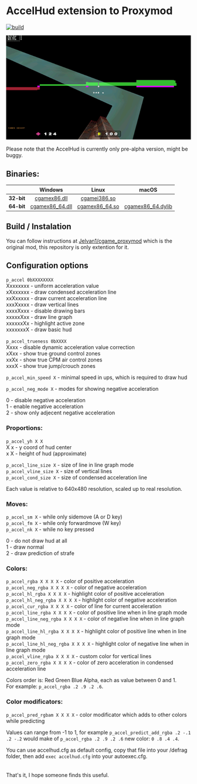 # AccelHud extension to Proxymod

[![build](https://github.com/Kazzaky/AccelHud/actions/workflows/build_all.yml/badge.svg)](https://github.com/Kazzaky/AccelHud/actions/workflows/build_all.yml)

![demo of accel hud](./demo-small.gif)

Please note that the AccelHud is currently only pre-alpha version, might be buggy.

## Binaries:

|            | **Windows** | **Linux** | **macOS** |
| :--------: | :---------: | :-------: | :-------: |
| **32-bit** | [cgamex86.dll](../../releases/download/latest/cgamex86.dll) | [cgamei386.so](../../releases/download/latest/cgamei386.so) |
| **64-bit** | [cgamex86_64.dll](../../releases/download/latest/cgamex86_64.dll) | [cgamex86_64.so](../../releases/download/latest/cgamex86_64.so) | [cgamex86_64.dylib](../../releases/download/latest/cgamex86_64.dylib) |

## Build / Instalation

You can follow instructions at [Jelvan1/cgame_proxymod](https://github.com/Jelvan1/cgame_proxymod) which is the original mod, this repository is only extention for it.

## Configuration options

`p_accel 0bXXXXXXXX`\
Xxxxxxxx - uniform acceleration value\
xXxxxxxx - draw condensed acceleration line\
xxXxxxxx - draw current acceleration line\
xxxXxxxx - draw vertical lines\
xxxxXxxx - disable drawing bars\
xxxxxXxx - draw line graph\
xxxxxxXx - highlight active zone\
xxxxxxxX - draw basic hud

`p_accel_trueness 0bXXXX`\
Xxxx - disable dynamic acceleration value correction\
xXxx - show true ground control zones\
xxXx - show true CPM air control zones\
xxxX - show true jump/crouch zones

`p_accel_min_speed X` - minimal speed in ups, which is required to draw hud

`p_accel_neg_mode X` - modes for showing negative acceleration

0 - disable negative acceleration\
1 - enable negative acceleration\
2 - show only adjecent negative acceleration

### Proportions:
`p_accel_yh X X`\
X x - y coord of hud center\
x X - height of hud (approximate)

`p_accel_line_size X` - size of line in line graph mode\
`p_accel_vline_size X` - size of vertical lines\
`p_accel_cond_size X` - size of condensed acceleration line

Each value is relative to 640x480 resolution, scaled up to real resolution.

### Moves:
`p_accel_sm X` - while only sidemove (A or D key)\
`p_accel_fm X` - while only forwardmove (W key)\
`p_accel_nk X` - while no key pressed

0 - do not draw hud at all\
1 - draw normal\
2 - draw prediction of strafe

### Colors:
`p_accel_rgba X X X X` - color of positive acceleration\
`p_accel_neg_rgba X X X X` - color of negative acceleration\
`p_accel_hl_rgba X X X X` - highlight color of positive acceleration\
`p_accel_hl_neg_rgba X X X X` - highlight color of negative acceleration\
`p_accel_cur_rgba X X X X` - color of line for current acceleration\
`p_accel_line_rgba X X X X` - color of positive line when in line graph mode\
`p_accel_line_neg_rgba X X X X` - color of negative line when in line graph mode\
`p_accel_line_hl_rgba X X X X` - highlight color of positive line when in line graph mode\
`p_accel_line_hl_neg_rgba X X X X` - highlight color of negative line when in line graph mode\
`p_accel_vline_rgba X X X X` - custom color for vertical lines\
`p_accel_zero_rgba X X X X` - color of zero acceleration in condensed acceleration line

Colors order is: Red Green Blue Alpha, each as value between 0 and 1.\
For example: `p_accel_rgba .2 .9 .2 .6`.

### Color modificators:
`p_accel_pred_rgbam X X X X` - color modificator which adds to other colors while predicting

Values can range from -1 to 1, for example `p_accel_predict_add_rgba .2 -.1 .2 -.2` would make of
`p_accel_rgba .2 .9 .2 .6` new color: `0 .8 .4 .4`.

You can use accelhud.cfg as default config, copy that file into your /defrag folder, then add `exec accelhud.cfg` into your autoexec.cfg.
\
\
\
That's it, I hope someone finds this useful.
